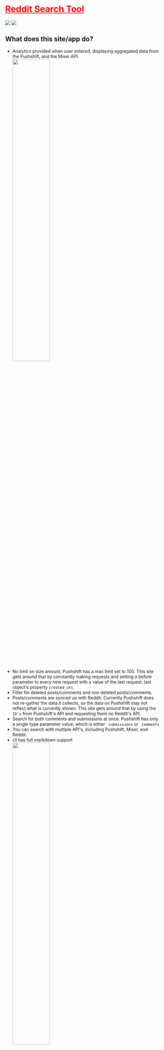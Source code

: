 <h1 > <a style="color:red" href="https://redditsearchtool.com/" > Reddit Search Tool </a></h1>
  <img src='https://img.shields.io/github/stars/henrybalassiano/reddit-search-tool?style=social'/>  <img src='https://img.shields.io/github/package-json/v/henrybalassiano/reddit-search-tool?color=%230090FF&style=flat-square'/>

<ins> <h2> What does this site/app do? </h2></ins>
<ul> <li> Analytics provided when user entered, displaying aggregated data from the Pushshift, and the Miser API.
  </li>

<img src="https://media.giphy.com/media/18AgCwgX85s1WdVrrp/giphy.gif" width="50%" height="50%" />
<br/>  <br/>

<li> No limit on size amount, Pushshift has a max limit set to 100. This site gets around that by constantly making requests and setting a before parameter to every new request with a value of the last request, last object's property <code>created_utc</code>.
 <li> Filter for deleted posts/comments and non deleted posts/comments.
 <li> Posts/comments are synced up with Reddit. Currently Pushshift does not re-gather the data it collects, so the data on Pushshift may not reflect what is currently shown. This site gets around that by using the <code>ID's</code> from Pushshift's API and requesting them on Reddit's API. </li>
  <li> Search for both comments and submissions at once. Pushshift has only a single type parameter value, which is either <code> submissions</code> or <code> comments</code></li>
  <li> You can search with multiple API's, including Pushshift, Miser, and Reddit. </li>
  <li> UI has full markdown support </li>

  <img src="https://media.giphy.com/media/W1Fa0nCPf79dEgkMpq/giphy.gif" width="50%" height="50%" />

</ul>



<ins> <h2> Disclaimer </h2></ins>

<p> This is a work in progress and 100% has bugs of some kind in it, more features/bug fixes are continuously being added.</p> 



<ins> <h2> Contact </h2></ins>

If you have any questions, suggestions, find any bugs or have ANY other inquries. Please feel free me to email me at henrybalassiano@gmail.com or submit a <code>pull request</code>. 

https://redditsearchtool.com/
